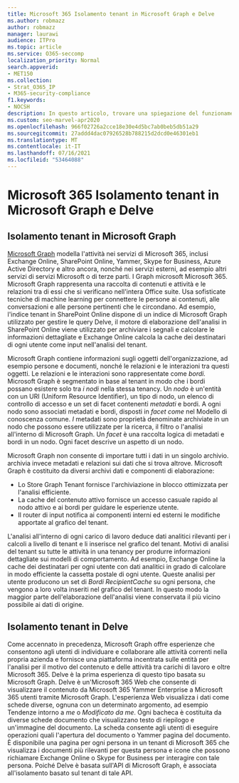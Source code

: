 ```yaml
---
title: Microsoft 365 Isolamento tenant in Microsoft Graph e Delve
ms.author: robmazz
author: robmazz
manager: laurawi
audience: ITPro
ms.topic: article
ms.service: O365-seccomp
localization_priority: Normal
search.appverid:
- MET150
ms.collection:
- Strat_O365_IP
- M365-security-compliance
f1.keywords:
- NOCSH
description: In questo articolo, trovare una spiegazione del funzionamento Microsoft 365'isolamento del tenant nell'Office Graph e in Delve.
ms.custom: seo-marvel-apr2020
ms.openlocfilehash: 966f02726a2cce18e30e4d5bc7ab0beb5db51a29
ms.sourcegitcommit: 27addd4dac07926528b788215d2dcd0e46301eb1
ms.translationtype: MT
ms.contentlocale: it-IT
ms.lasthandoff: 07/16/2021
ms.locfileid: "53464088"
---
```

# <a name="microsoft-365-tenant-isolation-in-the-microsoft-graph-and-delve"></a>Microsoft 365 Isolamento tenant in Microsoft Graph e Delve

## <a name="tenant-isolation-in-the-microsoft-graph"></a>Isolamento tenant in Microsoft Graph

[Microsoft Graph](https://developer.microsoft.com/graph) modella l'attività nei servizi di Microsoft 365, inclusi Exchange Online, SharePoint Online, Yammer, Skype for Business, Azure Active Directory e altro ancora, nonché nei servizi esterni, ad esempio altri servizi di servizi Microsoft o di terze parti. I Graph microsoft Microsoft 365. Microsoft Graph rappresenta una raccolta di contenuti e attività e le relazioni tra di essi che si verificano nell'intera Office suite. Usa sofisticate tecniche di machine learning per connettere le persone ai contenuti, alle conversazioni e alle persone pertinenti che le circondano. Ad esempio, l'indice tenant in SharePoint Online dispone di un indice di Microsoft Graph utilizzato per gestire le query Delve, il motore di elaborazione dell'analisi in SharePoint Online viene utilizzato per archiviare i segnali e calcolare le informazioni dettagliate e Exchange Online calcola la cache dei destinatari di ogni utente come input nell'analisi del tenant.

Microsoft Graph contiene informazioni sugli oggetti dell'organizzazione, ad esempio persone e documenti, nonché le relazioni e le interazioni tra questi oggetti. Le relazioni e le interazioni sono rappresentate come *bordi.* Microsoft Graph è segmentato in base al tenant in modo che i bordi possano esistere solo tra *i nodi* nella stessa tenancy. Un *nodo* è un'entità con un URI (Uniform Resource Identifier), un tipo di nodo, un elenco di controllo di accesso e un set di facet contenenti *metadati* e bordi. A ogni nodo sono associati metadati e bordi, disposti in *facet come* nel Modello di conoscenza comune. *I* metadati sono proprietà denominate archiviate in un nodo che possono essere utilizzate per la ricerca, il filtro o l'analisi all'interno di Microsoft Graph. Un *facet* è una raccolta logica di metadati e bordi in un nodo. Ogni facet descrive un aspetto di un nodo. 

Microsoft Graph non consente di importare tutti i dati in un singolo archivio. archivia invece metadati e relazioni sui dati che si trova altrove. Microsoft Graph è costituito da diversi archivi dati e componenti di elaborazione:

- Lo Store Graph Tenant fornisce l'archiviazione in blocco ottimizzata per l'analisi efficiente.
- La cache del contenuto attivo fornisce un accesso casuale rapido al nodo attivo e ai bordi per guidare le esperienze utente.
- Il router di input notifica ai componenti interni ed esterni le modifiche apportate al grafico del tenant.

L'analisi all'interno di ogni carico di lavoro deduce dati analitici rilevanti per i calcoli a livello di tenant e li inserisce nel grafico del tenant. Motivi di analisi del tenant su tutte le attività in una tenancy per produrre informazioni dettagliate sui modelli di comportamento. Ad esempio, Exchange Online la cache dei destinatari per ogni utente con dati analitici in grado di calcolare in modo efficiente la cassetta postale di ogni utente. Queste analisi per utente producono un set di *Bordi RecipientCache* su ogni persona, che vengono a loro volta inseriti nel grafico del tenant. In questo modo la maggior parte dell'elaborazione dell'analisi viene conservata il più vicino possibile ai dati di origine.

## <a name="tenant-isolation-in-delve"></a>Isolamento tenant in Delve

Come accennato in precedenza, Microsoft Graph offre esperienze che consentono agli utenti di individuare e collaborare alle attività correnti nella propria azienda e fornisce una piattaforma incentrata sulle entità per l'analisi per il motivo del contenuto e delle attività tra carichi di lavoro e oltre Microsoft 365. Delve è la prima esperienza di questo tipo basata su Microsoft Graph.
Delve è un'Microsoft 365 Web che consente di visualizzare il contenuto da Microsoft 365 Yammer Enterprise a Microsoft 365 utenti tramite Microsoft Graph. L'esperienza Web visualizza i dati come schede diverse, ognuna con un determinato argomento, ad esempio Tendenze intorno a *me* o *Modificato da me*. Ogni bacheca è costituita da diverse schede documento che visualizzano testo di riepilogo e un'immagine del documento. La scheda consente agli utenti di eseguire operazioni quali l'apertura del documento o Yammer pagina del documento. È disponibile una pagina per ogni persona in un tenant di Microsoft 365 che visualizza i documenti più rilevanti per questa persona e icone che possono richiamare Exchange Online o Skype for Business per interagire con tale persona. Poiché Delve è basata sull'API di Microsoft Graph, è associata all'isolamento basato sul tenant di tale API.